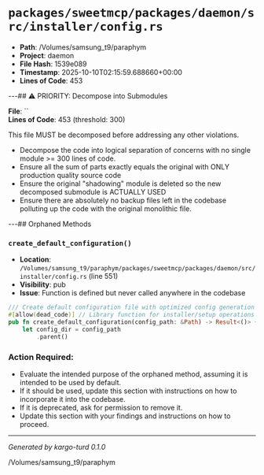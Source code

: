 # `packages/sweetmcp/packages/daemon/src/installer/config.rs`

- **Path**: /Volumes/samsung_t9/paraphym
- **Project**: daemon
- **File Hash**: 1539e089  
- **Timestamp**: 2025-10-10T02:15:59.688660+00:00  
- **Lines of Code**: 453

---## ⚠️ PRIORITY: Decompose into Submodules

**File**: ``  
**Lines of Code**: 453 (threshold: 300)

This file MUST be decomposed before addressing any other violations.

- Decompose the code into logical separation of concerns with no single module >= 300 lines of code. 
- Ensure all the sum of parts exactly equals the original with ONLY production quality source code
- Ensure the original "shadowing" module is deleted so the new decomposed submodule is ACTUALLY USED
- Ensure there are absolutely no backup files left in the codebase polluting up the code with the original monolithic file.

---## Orphaned Methods


### `create_default_configuration()`

- **Location**: `/Volumes/samsung_t9/paraphym/packages/sweetmcp/packages/daemon/src/installer/config.rs` (line 551)
- **Visibility**: pub
- **Issue**: Function is defined but never called anywhere in the codebase

```rust
/// Create default configuration file with optimized config generation
#[allow(dead_code)] // Library function for installer/setup operations
pub fn create_default_configuration(config_path: &Path) -> Result<()> {
    let config_dir = config_path
        .parent()
```

### Action Required:

- Evaluate the intended purpose of the orphaned method, assuming it is intended to be used by default.
- If it should be used, update this section with instructions on how to incorporate it into the codebase.
- If it is deprecated, ask for permission to remove it.
- Update this section with your findings and instructions on how to proceed.

---

*Generated by kargo-turd 0.1.0*

/Volumes/samsung_t9/paraphym